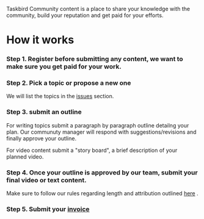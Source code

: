 Taskbird Community content is a place to share your knowledge with the community, build your reputation and get paid for your efforts.

# How it works

### **Step 1**. Register before submitting any content, we want to make sure you get paid for your work.

### **Step 2**. Pick a topic **or** propose a new one

We will list the topics in the [issues](https://github.com/Taskbird/community-content/issues) section. 

### **Step 3**. submit an outline

For writing topics submit a paragraph by paragraph outline detailng your plan. Our communuty manager will respond with suggestions/revisions and finally approve your outline.

For video content submit a "story board", a brief description of your planned video.

### **Step 4**. Once your outline is approved by our team, submit your final video or text content.

Make sure to follow our rules regarding length and attribution outlined [here](https://docs.google.com/document/d/1e4vRTvfBCCkzuFQJLa9quxy67XK2aLoVGrRf_5m3XAQ/edit)
.

### **Step 5**. Submit your [invoice](https://github.com/Taskbird/community-content/blob/main/TASKBIRD%20INVOICE-1.pdf)




